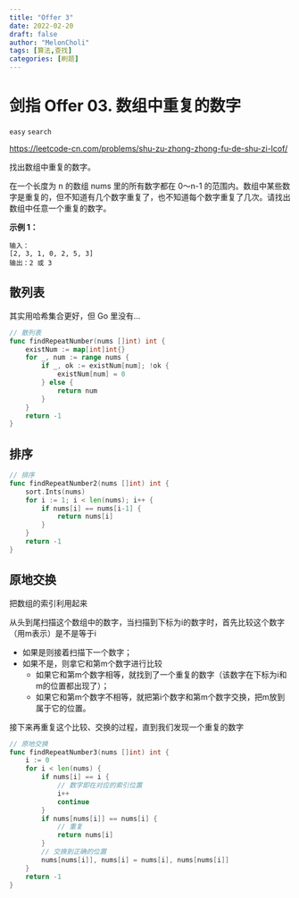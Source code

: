 ```yaml
---
title: "Offer 3"
date: 2022-02-20
draft: false
author: "MelonCholi"
tags: [算法,查找]
categories: [刷题]
---
```


# 剑指 Offer 03. 数组中重复的数字

`easy` `search`

https://leetcode-cn.com/problems/shu-zu-zhong-zhong-fu-de-shu-zi-lcof/

找出数组中重复的数字。


在一个长度为 n 的数组 nums 里的所有数字都在 0～n-1 的范围内。数组中某些数字是重复的，但不知道有几个数字重复了，也不知道每个数字重复了几次。请找出数组中任意一个重复的数字。

**示例 1：**

```
输入：
[2, 3, 1, 0, 2, 5, 3]
输出：2 或 3 
```

## 散列表

其实用哈希集合更好，但 Go 里没有...

```go
// 散列表
func findRepeatNumber(nums []int) int {
	existNum := map[int]int{}
	for _, num := range nums {
		if _, ok := existNum[num]; !ok {
			existNum[num] = 0
		} else {
			return num
		}
	}
	return -1
}
```

## 排序

```go
// 排序
func findRepeatNumber2(nums []int) int {
	sort.Ints(nums)
	for i := 1; i < len(nums); i++ {
		if nums[i] == nums[i-1] {
			return nums[i]
		}
	}
	return -1
}
```

## 原地交换

把数组的索引利用起来

从头到尾扫描这个数组中的数字，当扫描到下标为i的数字时，首先比较这个数字（用m表示）是不是等于i

- 如果是则接着扫描下一个数字；
- 如果不是，则拿它和第m个数字进行比较
    - 如果它和第m个数字相等，就找到了一个重复的数字（该数字在下标为i和m的位置都出现了）；
    - 如果它和第m个数字不相等，就把第i个数字和第m个数字交换，把m放到属于它的位置。

接下来再重复这个比较、交换的过程，直到我们发现一个重复的数字

```go
// 原地交换
func findRepeatNumber3(nums []int) int {
	i := 0
	for i < len(nums) {
		if nums[i] == i {
			// 数字即在对应的索引位置
			i++
			continue
		}
		if nums[nums[i]] == nums[i] {
			// 重复
			return nums[i]
		}
		// 交换到正确的位置
		nums[nums[i]], nums[i] = nums[i], nums[nums[i]]
	}
	return -1
}
```

